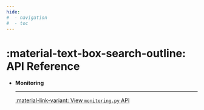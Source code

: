 ```yaml
---
hide:
#  - navigation
#  - toc
---
```


# :material-text-box-search-outline: **API** Reference

<div class="grid cards" markdown>


-   __Monitoring__&nbsp;&nbsp;

    ---

    [:material-link-variant: View `monitoring.py` API](monitoring.md)

</div>
